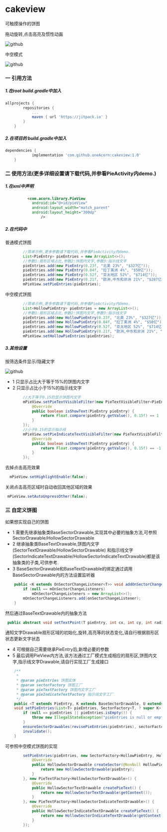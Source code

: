 # cakeview
可触摸操作的饼图

拖动旋转,点击高亮及惯性动画

![github](https://github.com/oneAcorn/cakeview/blob/master/20190506_092928.gif "拖动旋转,点击高亮及惯性动画")

中空模式

![github](https://github.com/oneAcorn/cakeview/blob/master/20190506_093340.gif "拖动旋转,点击高亮及惯性动画")

### 一 引用方法

##### 1.在root build.gradle中加入

```gradle
allprojects {
		repositories {
			...
			maven { url 'https://jitpack.io' }
		}
	}
```

##### 2.在项目的 build.gradle中加入

```gradle
dependencies {
	        implementation 'com.github.oneAcorn:cakeview:1.0'
	}
```

### 二 使用方法(更多详细设置请下载代码,并参看PieActivity内demo.)

##### 1.在xml中声明

```xml
          <com.acorn.library.PieView
            android:id="@+id/pieView"
            android:layout_width="match_parent"
            android:layout_height="300dp"
                />
```

##### 2.在代码中 

普通模式饼图

```java
        //简单示例,更多参数请下载代码,并参看PieActivity内demo.
        List<PieEntry> pieEntries = new ArrayList<>();
        //参数1:扇形区域占比,参数2:饼图内文字,参数3:指示线文字
        pieEntries.add(new PieEntry(0.23f, "北美 23%", "$327亿"));
        pieEntries.add(new PieEntry(0.04f, "拉丁美洲 4%", "$50亿"));
        pieEntries.add(new PieEntry(0.52f, "亚太地区 52%", "$714亿"));
        pieEntries.add(new PieEntry(0.21f, "欧洲,中东和非洲 21%", "$287亿"));
        mPieView.setPieEntries(pieEntries);
```

中空模式饼图

```java
        //简单示例,更多参数请下载代码,并参看PieActivity内demo.
        List<HollowPieEntry> pieEntries = new ArrayList<>();
        //参数1:扇形区域占比,参数2:饼图内文字,参数3:指示线文字
        pieEntries.add(new HollowPieEntry(0.23f, "北美 23%", "$327亿"));
        pieEntries.add(new HollowPieEntry(0.04f, "拉丁美洲 4%", "$50亿"));
        pieEntries.add(new HollowPieEntry(0.52f, "亚太地区 52%", "$714亿"));
        pieEntries.add(new HollowPieEntry(0.21f, "欧洲,中东和非洲 21%", "$287亿"));
        mPieView.setHollowPieEntries(pieEntries);
```

##### 3.其他设置

按筛选条件显示/隐藏文字

![github](https://github.com/oneAcorn/cakeview/blob/master/20190506_093532.gif "按筛选条件显示/隐藏文字")

* 1 只显示占比大于等于15%的饼图内文字
* 2 只显示占比小于15%的指示线文字

```java
        //大于等于0.15的显示饼图内文字
        mPieView.setPieTextVisibleFilter(new PieTextVisibleFilter<PieEntry>() {
            @Override
            public boolean isShowText(PieEntry pieEntry) {
                return Float.compare(pieEntry.getValue(), 0.15f) == 1 || Float.compare(pieEntry.getValue(), 0.15f) == 0;
            }
        });
        //小于0.15的显示指示线
        mPieView.setPieIndicateTextVisibleFilter(new PieTextVisibleFilter<PieEntry>() {
            @Override
            public boolean isShowText(PieEntry pieEntry) {
                return Float.compare(pieEntry.getValue(), 0.15f) == -1;
            }
        });
```

去掉点击高亮效果

```java
  mPieView.setHighlightEnable(false);
```

关闭点击高亮区域时自动收回其他区域的效果

```java
 mPieView.setAutoUnpressOther(false);
```

### 三 自定义饼图
如果想实现自己的饼图
* 1 需要先继承抽象类BaseSectorDrawable,实现其中必要的抽象方法,可参照SectorDrawable/HollowSectorDrawable
* 2 继承抽象类BaseTextDrawable,饼图内文字(SectorTextDrawable/HollowSectorDrawable)
和指示线文字(SectorIndicateTextDrawable/HollowSectorIndicateTextDrawable)都是该抽象类的子类,可供参考.
* 3 BaseSectorDrawable和BaseTextDrawable的绑定通过调用BaseSectorDrawable内的方法设置监听器
```java
    public <K extends OnSectorChangeListener<T>> void addOnSectorChangeListener(K onSectorChangeListener) {
        if (null == mOnSectorChangeListeners)
            mOnSectorChangeListeners = new ArrayList<>();
        mOnSectorChangeListeners.add(onSectorChangeListener);
    }
```

然后通过BaseTextDrawable内的抽象方法
```java
 public abstract void setTextPoint(T pieEntry, int cx, int cy, int radius, int source);
```
通知文字Drawable扇形区域的初始化,旋转,高亮等的状态变化,请自行根据扇形区状态更新文字状态
* 4 可根据自己需要继承PieEntry后,新增必要的参数
* 5 最后调用PieView内方法,该方法通过工厂模式生成相应的扇形区,饼图内文字,指示线文字Drawable,请自行实现工厂生成接口
```java
    /**
     *
     * @param pieEntries 饼图实体
     * @param sectorFactory 饼图工厂
     * @param pieTextFactory 饼图内文字工厂
     * @param pieIndicateTextFactory 指示线文字工厂
     */
    public <T extends PieEntry, K extends BaseSectorDrawable, U extends BaseTextDrawable, E extends BaseTextDrawable>
    void setPieEntries(List<T> pieEntries, SectorFactory<T, ? super K> sectorFactory, PieTextFactory<? super U> pieTextFactory, PieTextFactory<? super E> pieIndicateTextFactory) {
        if (null == pieEntries || pieEntries.isEmpty()) {
            throw new IllegalStateException("pieEntries is null or empty");
        }
        ensureSectorDrawables(revisePieEntries(pieEntries), sectorFactory, pieTextFactory, pieIndicateTextFactory);
        invalidate();
    }
```
可参照中空模式饼图的实现
```java
        setPieEntries(pieEntries, new SectorFactory<HollowPieEntry, HollowSectorDrawable>() {
            @Override
            public HollowSectorDrawable createSector(@NonNull HollowPieEntry pieEntry, int position) {
                return new HollowSectorDrawable(pieEntry);
            }
        }, new PieTextFactory<HollowSectorTextDrawable>() {
            @Override
            public HollowSectorTextDrawable createPieText() {
                return new HollowSectorTextDrawable(getContext());
            }
        }, new PieTextFactory<HollowSectorIndicateTextDrawable>() {
            @Override
            public HollowSectorIndicateTextDrawable createPieText() {
                return new HollowSectorIndicateTextDrawable(getContext());
            }
        });
```
